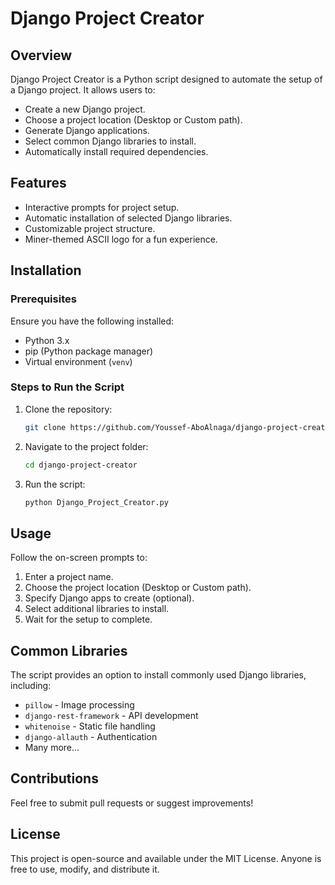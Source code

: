 # Django Project Creator

## Overview

Django Project Creator is a Python script designed to automate the setup of a Django project. It allows users to:

- Create a new Django project.
- Choose a project location (Desktop or Custom path).
- Generate Django applications.
- Select common Django libraries to install.
- Automatically install required dependencies.

## Features

- Interactive prompts for project setup.
- Automatic installation of selected Django libraries.
- Customizable project structure.
- Miner-themed ASCII logo for a fun experience.

## Installation

### Prerequisites

Ensure you have the following installed:

- Python 3.x
- pip (Python package manager)
- Virtual environment (`venv`)

### Steps to Run the Script

1. Clone the repository:
   ```sh
   git clone https://github.com/Youssef-AboAlnaga/django-project-creator.git
   ```
2. Navigate to the project folder:
   ```sh
   cd django-project-creator
   ```
3. Run the script:
   ```sh
   python Django_Project_Creator.py
   ```

## Usage

Follow the on-screen prompts to:

1. Enter a project name.
2. Choose the project location (Desktop or Custom path).
3. Specify Django apps to create (optional).
4. Select additional libraries to install.
5. Wait for the setup to complete.

## Common Libraries

The script provides an option to install commonly used Django libraries, including:

- `pillow` - Image processing
- `django-rest-framework` - API development
- `whitenoise` - Static file handling
- `django-allauth` - Authentication
- Many more...

## Contributions

Feel free to submit pull requests or suggest improvements!

## License

This project is open-source and available under the MIT License. Anyone is free to use, modify, and distribute it.

